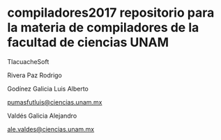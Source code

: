 # compiladores2017 repositorio para la materia de compiladores de la facultad de ciencias UNAM

TlacuacheSoft

Rivera Paz Rodrigo

Godínez Galicia Luis Alberto

pumasfutluis@ciencias.unam.mx

Valdés Galicia Alejandro

ale.valdes@ciencias.unam.mx

